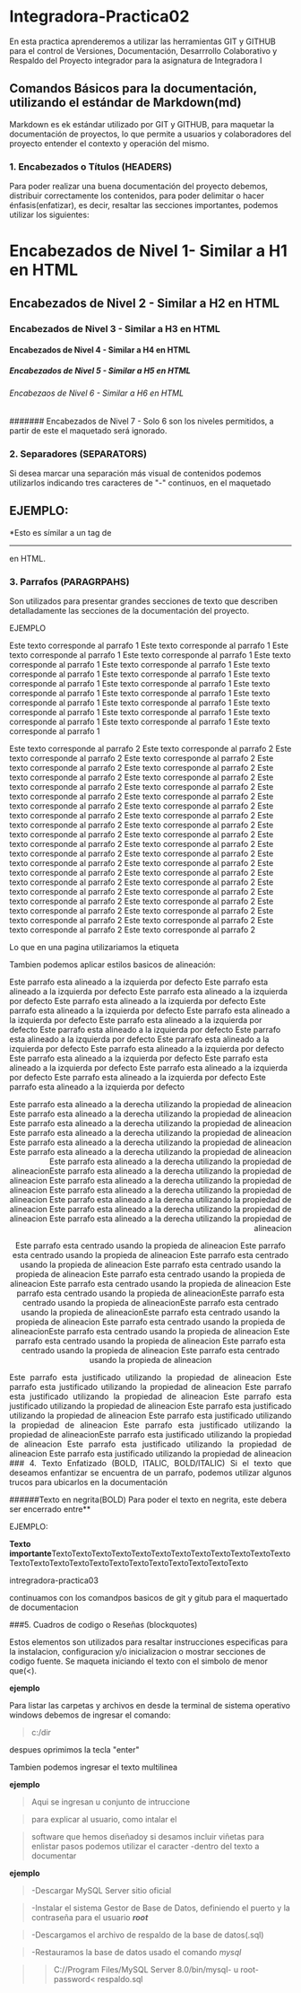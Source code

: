 # Integradora-Practica02
En esta practica aprenderemos a utilizar las herramientas GIT y GITHUB para el control de Versiones, Documentación, Desarrrollo Colaborativo y Respaldo del Proyecto  integrador para la asignatura de Integradora I

## Comandos Básicos para la documentación, utilizando el estándar de Markdown(md)
Markdown es ek estándar utilizado por GIT y GITHUB, para maquetar la documentación de proyectos, lo que
permite a usuarios y colaboradores del proyecto entender el contexto y operación del mismo.

### 1. Encabezados o Títulos (HEADERS)
Para poder realizar una buena documentación del proyecto debemos, distribuir correctamente los contenidos,
para poder delimitar o hacer énfasis(enfatizar), es decir, resaltar las secciones importantes, podemos utilizar los siguientes:

# Encabezados de Nivel 1- Similar a H1 en HTML
## Encabezados de Nivel 2 - Similar a H2 en HTML
### Encabezados de Nivel 3 - Similar a H3 en HTML
#### Encabezados de Nivel 4 - Similar a H4 en HTML
##### Encabezados de Nivel 5 - Similar a H5 en HTML
###### Encabezaos de Nivel 6 - Similar a H6 en HTML
####### Encabezados de Nivel 7 - Solo 6 son los niveles permitidos, a partir de este el maquetado será ignorado. 

### 2. Separadores (SEPARATORS)
Si desea marcar una separación  más visual de contenidos podemos utilizarlos indicando tres caracteres de "-" continuos,
en el maquetado

EJEMPLO:
---

*Esto es símilar a un tag de <HR> en HTML.
### 3. Parrafos (PARAGRPAHS)
Son utilizados para presentar grandes secciones de texto que describen detalladamente las secciones de la documentación del proyecto.

EJEMPLO

Este texto corresponde al parrafo 1 Este texto corresponde al parrafo 1 Este texto corresponde al parrafo 1 Este texto corresponde al parrafo 1 Este texto corresponde al parrafo 1 Este texto corresponde al parrafo 1 Este texto corresponde al parrafo 1 Este texto corresponde al parrafo 1 Este texto corresponde al parrafo 1 Este texto corresponde al parrafo 1 Este texto corresponde al parrafo 1 Este texto corresponde al parrafo 1 Este texto corresponde al parrafo 1 Este texto corresponde al parrafo 1 Este texto corresponde al parrafo 1 Este texto corresponde al parrafo 1 Este texto corresponde al parrafo 1 Este texto corresponde al parrafo 1 Este texto corresponde al parrafo 1 

Este texto corresponde al parrafo 2 Este texto corresponde al parrafo 2 Este texto corresponde al parrafo 2 Este texto corresponde al parrafo 2 Este texto corresponde al parrafo 2 Este texto corresponde al parrafo 2 Este texto corresponde al parrafo 2 Este texto corresponde al parrafo 2 Este texto corresponde al parrafo 2 Este texto corresponde al parrafo 2 Este texto corresponde al parrafo 2 Este texto corresponde al parrafo 2 Este texto corresponde al parrafo 2 Este texto corresponde al parrafo 2 Este texto corresponde al parrafo 2 Este texto corresponde al parrafo 2 Este texto corresponde al parrafo 2 Este texto corresponde al parrafo 2 Este texto corresponde al parrafo 2 Este texto corresponde al parrafo 2 Este texto corresponde al parrafo 2 Este texto corresponde al parrafo 2 Este texto corresponde al parrafo 2 Este texto corresponde al parrafo 2 Este texto corresponde al parrafo 2 Este texto corresponde al parrafo 2 Este texto corresponde al parrafo 2 Este texto corresponde al parrafo 2 Este texto corresponde al parrafo 2 Este texto corresponde al parrafo 2 Este texto corresponde al parrafo 2 Este texto corresponde al parrafo 2 Este texto corresponde al parrafo 2 Este texto corresponde al parrafo 2 Este texto corresponde al parrafo 2 Este texto corresponde al parrafo 2 Este texto corresponde al parrafo 2 Este texto corresponde al parrafo 2 Este texto corresponde al parrafo 2 Este texto corresponde al parrafo 2 

Lo que en una pagina utilizariamos la etiqueta <p>

Tambien podemos aplicar estilos basicos de alineación:

Este parrafo esta alineado a la izquierda por defecto Este parrafo esta alineado a la izquierda por defecto Este parrafo esta alineado a la izquierda por defecto Este parrafo esta alineado a la izquierda por defecto Este parrafo esta alineado a la izquierda por defecto Este parrafo esta alineado a la izquierda por defecto Este parrafo esta alineado a la izquierda por defecto Este parrafo esta alineado a la izquierda por defecto Este parrafo esta alineado a la izquierda por defecto Este parrafo esta alineado a la izquierda por defecto Este parrafo esta alineado a la izquierda por defecto Este parrafo esta alineado a la izquierda por defecto Este parrafo esta alineado a la izquierda por defecto Este parrafo esta alineado a la izquierda por defecto Este parrafo esta alineado a la izquierda por defecto Este parrafo esta alineado a la izquierda por defecto 

<p align="right">
Este parrafo esta alineado a la derecha utilizando la propiedad de alineacion Este parrafo esta alineado a la derecha utilizando la propiedad de alineacion Este parrafo esta alineado a la derecha utilizando la propiedad de alineacion Este parrafo esta alineado a la derecha utilizando la propiedad de alineacion Este parrafo esta alineado a la derecha utilizando la propiedad de alineacion Este parrafo esta alineado a la derecha utilizando la propiedad de alineacion Este parrafo esta alineado a la derecha utilizando la propiedad de alineacionEste parrafo esta alineado a la derecha utilizando la propiedad de alineacion Este parrafo esta alineado a la derecha utilizando la propiedad de alineacion Este parrafo esta alineado a la derecha utilizando la propiedad de alineacion Este parrafo esta alineado a la derecha utilizando la propiedad de alineacion Este parrafo esta alineado a la derecha utilizando la propiedad de alineacion Este parrafo esta alineado a la derecha utilizando la propiedad de alineacion

<p align="center">
Este parrafo esta centrado usando la propieda de alineacion Este parrafo esta centrado usando la propieda de alineacion Este parrafo esta centrado usando la propieda de alineacion Este parrafo esta centrado usando la propieda de alineacion Este parrafo esta centrado usando la propieda de alineacion Este parrafo esta centrado usando la propieda de alineacion Este parrafo esta centrado usando la propieda de alineacionEste parrafo esta centrado usando la propieda de alineacionEste parrafo esta centrado usando la propieda de alineacionEste parrafo esta centrado usando la propieda de alineacion Este parrafo esta centrado usando la propieda de alineacionEste parrafo esta centrado usando la propieda de alineacion Este parrafo esta centrado usando la propieda de alineacion Este parrafo esta centrado usando la propieda de alineacion Este parrafo esta centrado usando la propieda de alineacion

<p align="justify">
Este parrafo esta justificado utilizando la propiedad de alineacion Este parrafo esta justificado utilizando la propiedad de alineacion Este parrafo esta justificado utilizando la propiedad de alineacion Este parrafo esta justificado utilizando la propiedad de alineacion Este parrafo esta justificado utilizando la propiedad de alineacion Este parrafo esta justificado utilizando la propiedad de alineacion Este parrafo esta justificado utilizando la propiedad de alineacionEste parrafo esta justificado utilizando la propiedad de alineacion Este parrafo esta justificado utilizando la propiedad de alineacion Este parrafo esta justificado utilizando la propiedad de alineacion
### 4. Texto Enfatizado (BOLD, ITALIC, BOLD/ITALIC)
Si el texto que deseamos enfantizar se encuentra de un parrafo, podemos utilizar algunos trucos para ubicarlos en la documentación

######Texto en negrita(BOLD)
Para poder el texto en negrita, este debera ser encerrado entre**

EJEMPLO:

**Texto importante**TextoTextoTextoTextoTextoTextoTextoTextoTextoTextoTextoTextoTextoTextoTextoTextoTextoTextoTextoTextoTextoTextoTextoTexto

intregradora-practica03

continuamos con los comandpos basicos de git y gitub para el maquertado de documentacion

###5. Cuadros de codigo o Reseñas (blockquotes)

Estos elementos son utilizados para resaltar instrucciones especificas para la instalacion, configuracion y/o inicializacion o mostrar secciones de codigo fuente. Se maqueta iniciando el texto con el simbolo de menor que(\<).

**ejemplo**

Para listar las carpetas y archivos en desde la terminal de sistema operativo windows debemos de ingresar el comando:

>c:/dir

despues oprimimos la tecla "enter"

Tambien podemos ingresar el texto multilinea

**ejemplo**

>Aqui se ingresan u conjunto de intruccione

>para explicar al usuario, como intalar el 

>software que hemos diseñadoy si desamos incluir viñetas para enlistar pasos podemos utilizar el caracter -dentro del texto a documentar

**ejemplo**

>-Descargar MySQL Server sitio oficial

>-Instalar el sistema Gestor de Base de Datos, definiendo el puerto y la contraseña para el usuario ***root***

>-Descargamos el archivo de respaldo de la base de datos(.sql)

>-Restauramos la base de datos usado el comando *mysql*

>> C://Program Files/MySQL Server 8.0/bin/mysql- u root-password< respaldo.sql





